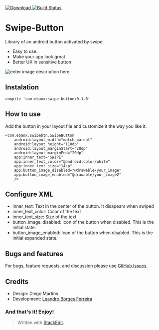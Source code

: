 [ ![Download](https://api.bintray.com/packages/ebanx/maven/swipe-button/images/download.svg) ](https://bintray.com/ebanx/maven/swipe-button/_latestVersion) [![Build Status](https://travis-ci.org/ebanx/swipe-button.svg?branch=master)](https://travis-ci.org/ebanx/swipe-button)

# Swipe-Button

Library of an android button activated by swipe. 

- Easy to use. 
- Make your app look great
- Better UX in sensitive button

![enter image description here](https://lh3.googleusercontent.com/-pG1QBfiSaIo/WSbswf9TR8I/AAAAAAAAACQ/BITTeBVyhvQHM5o2hTW7x4qsbfW3OJbCQCLcB/s0/button+movie.gif "button movie.gif")

## Instalation

    compile 'com.ebanx:swipe-button:0.1.0'

## How to use

Add the button in your layout file and customize it the way you like it.

    <com.ebanx.swipebtn.SwipeButton
        android:layout_width="match_parent"
        android:layout_height="110dp"
        android:layout_marginStart="20dp"
        android:layout_marginEnd="20dp"
        app:inner_text="SWIPE"
        app:inner_text_color="@android:color/white"
        app:inner_text_size="14sp"
        app:button_image_disabled="@drawable/your_image"
        app:button_image_enabled="@drawable/your_image2"
        />

## Configure XML

 - inner_text: Text in the center of the button. It disapears when swiped
 - inner_text_color: Color of the text
 - inner_text_size: Size of the text
 - button_image_disabled: Icon of the button when disabled. This is the initial state. 
 - button_image_enabled: Icon of the button when disabled. This is the initial expanded state. 

## Bugs and features
For bugs, feature requests, and discussion please use [GitHub Issues](https://github.com/ebanx/swipe-button/issues).

## Credits

 - Design: Diego Martins 
 - Development: [Leandro Borges Ferreira](https://github.com/leandroBorgesFerreira)


### And that's it! Enjoy!

> Written with [StackEdit](https://stackedit.io/).
